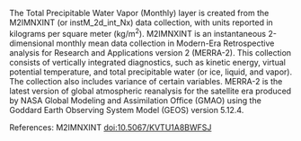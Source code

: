 The Total Precipitable Water Vapor (Monthly) layer is created from the M2IMNXINT (or instM_2d_int_Nx) data collection, with units reported in kilograms per square meter (kg/m<sup>2</sup>). M2IMNXINT is an instantaneous 2-dimensional monthly mean data collection in Modern-Era Retrospective analysis for Research and Applications version 2 (MERRA-2). This collection consists of vertically integrated diagnostics, such as kinetic energy, virtual potential temperature, and total precipitable water (or ice, liquid, and vapor). The collection also includes variance of certain variables. MERRA-2 is the latest version of global atmospheric reanalysis for the satellite era produced by NASA Global Modeling and Assimilation Office (GMAO) using the Goddard Earth Observing System Model (GEOS) version 5.12.4.

References: M2IMNXINT [doi:10.5067/KVTU1A8BWFSJ](https://doi.org/10.5067/KVTU1A8BWFSJ)